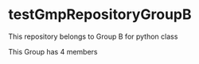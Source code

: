 # testGmpRepositoryGroupB
This repository belongs to Group B for python class

This Group has 4 members
